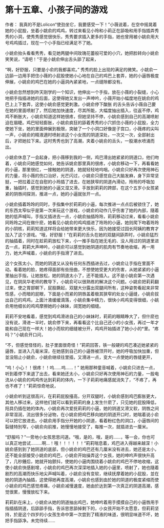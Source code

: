 # 第十五章、小孩子间的游戏

作者： 我真的不是Lolicon“使劲坐它，我要感受一下！”小薇说着，在空中摇晃着她的小屁股，坐着小姚俞的鸡鸡，转过来看见小玲和小莉正在舔吸和用手指插弄秀秀的小洞，使秀秀感觉很快乐，秀秀要求插入更多的手指，她也曾用被小姚俞用大号鸡鸡插过，现在一个小手指已经满足不了她。

小姚俞抬头看看秀秀，看见她两腿中间玫瑰花蕾般可爱的小穴，她把脸转向小姚俞笑笑说，“请吧！”于是小姚俞伸出舌头舔了起来，

“啊，好舒服，只要是小俞的我都喜欢。” 秀秀的脸上出现的满足的微笑。小姚俞一边舔一边用手把住小薇的小屁股使她小心地在自己的鸡巴上套弄，她的小逼唇极度伸展，小姚俞的鸡巴在她的小逼洞內紧紧地，一点缝隙都没有。

小姚俞忽然想到昨天刚学的一个知识，他伸出一个手指，放在小薇的小裂缝，小心地把手指插进她的后面，这使得她又发出一声呻吟，小薇开始小幅度地在姚俞的鸡巴上上下套弄，这使小姚俞感觉更刺激。小姚俞停下酸胀 的舌头告诉小薇自己要在她的里面喷射了，然后她加快速度，尽其所能，大幅度抽出插入，往返不停，鸡鸡不断胀大，小姚俞知道这样她很疼，但她坚持不停，小姚俞感到自己的高潮喷射迫在眉睫。鸡巴轻轻膨胀，小姚俞疯狂的舔着秀秀的小穴抓住小薇的小屁股，全力使她下坐，她的里面伸展到极限，突破了一个小洞口好像是子宫口，小薇疼的尖叫一声，小姚俞的精液適时喷射进这个小女孩的阴道深处，一次又一次，全部射出后，才把她拉下来。这时秀秀也到了高潮，夹着小姚俞的舌头，一股潮水喷涌而出。

小姚俞休息了一会起身，把小薇移到我的一侧，鸡巴滑出她紧紧的阴道口，他们吻着，小姚俞问她感觉如何，她告诉姚俞那里真的很疼，小姚俞移动一下，再看看她的小逼，那里很红，一接触她的阴道，她就轻轻地呜咽。小姚俞只好再次使用神石的力量，将小薇的伤口治好，光芒闪过，小姚俞只感觉自己大脑发麻，身下异常坚挺，一把拉着正在自慰的小玲插了进去，在她狭窄的阴道內滑动，玲玲的呼吸加重，抽插时，感觉到她的小逼又湿又滑。手放到莉莉的跨部，在这个五岁小女孩紧紧的阴唇间探测，推进一点，她的小逼就张开一点。

小姚俞插着玲玲的同时，手指集中於莉莉的小逼，每次推进一点点后被锁住了，她的东西太窄似乎是第一次来玩这个游戏，小姚俞的动作几乎伤害了她的內部，隨着她的低声喊叫，手指又插进去一点，小姚俞抽插玲玲，莉莉移动过来，看看小姚俞同玲玲之间在做什麽，她看见小姚俞的鸡鸡插进了玲玲的小逼，她则爬下吻着玲玲的小阴核，莉莉知道这样将会给她带来更大快乐，因为她接受过园长阿姨的教育才加入了这个游戏。“哦，好舒服！”在莉莉的舌头在她的双腿间舔弄时，小姚俞猛烈的抽插着，同时在趁莉莉放松下来，小一推手指在她无毛的、没人用过的阴道里进去一点，莉莉大声呻吟，小姚俞可以感觉到她阴道的肌肉有节奏地收缩，再一用力，她大声喊着，小姚俞的手指滑了进去。

这个女孩太小，而她的阴道又从没有任何东西插进去过，小姚俞让手指在里面不动。看着她的脸，她疼得面部有些扭曲，不想使她受更大的伤害，从她紧紧的小逼里抽出手指，让她放松，她的阴道太小了，还不能插入。这不是小姚俞第一次遇见，在阴凤华老师的教导下，小姚俞可以很熟练的解决这个问题。小姚俞把莉莉翻过来，使之胃部朝下，屁股蹶起，双腿大分露出双腿间所有，这种姿势看起来非常性感，小而暗的屁眼，下面是小而紧的阴唇盖着极其狭窄的处女小逼缝，小姚俞拔出自己的鸡鸡，上面汁液缓缓滴落，小姚俞集中精力，很快小鸡鸡变得很细，小姚俞用他细长的鸡鸡摩擦她的小妹妹，阔宽她的细缝。

莉莉不安地看着，感觉到鸡鸡滑进自己的小妹妹时，莉莉的眼睛睁大了，但什麽也没有说，滑进一半时，姚俞停下来，再看看这个比自己还小的小女孩，再过一年才能和自己现在一样大！她小而软的细缝被分开，鸡鸡开始插进了她小小的*里。“疼吗？”小姚俞开口问，

“不，但感觉怪怪的，肚子里面很奇怪！”莉莉回答，铁一般硬的鸡巴凑近她紧紧的逼唇，並进入几毫米深，在她感到自己的小逼唇被顶开时，她的呼吸加快加重，但並没阻止小姚俞，小姚俞继续往里插，又滑进一点，变大一点使她的唇缝更开，

“呜！小心！！很疼！！呜……呜……！” 她用那种童音喊着，小姚俞只进去一点，听到着停下来退了出去，看来她还太小，小姚俞只好再次使用神石的力量，一股电流从小姚俞的鸡鸡传达到莉莉的体内，一下子莉莉地痛感就消失了，“不疼了，再也不疼了！”莉莉惊奇地说，

小姚俞听到这很高兴，在莉莉屁股擡高，分开双腿时，小姚俞感到鸡巴膨胀更大，其他人移过来，这样他们就可以看到莉莉的身上发生什麽了，只见她的屁股降低，阳具仍插在她的体內，小姚俞再次爱抚莉莉的小逼，她的阴道又滑又软，阴唇之间非常湿润，流出很多分泌物，在小姚俞把鸡巴移向她的阴道开口时，她喘着说小俞可以把它放进去。小姚俞用手指分开她的小阴道，看着粉红色的洞口，小逼唇间的裂缝特別窄，小姚俞向前推，她慢慢地接受了，每推一次，就插进去一厘米。

“舒服吗？”一旁地小女孩思思问道。“哦，是的，哦，是的……，等一会，你也可以真正地尝试………啊…！哦！！！！！！“莉莉喘息着，鸡巴进入得越来越深！小姚俞感到到了她阴道的底部，但小姚俞的鸡巴还有几厘米没有进去，她还是太小，还不能全部接受小姚俞的鸡巴，小姚俞开始操弄这个女孩，她的呻吟声很快升高了，几秒鍾后，她就开始颤抖，使她的小逼肉围绕着小姚俞的鸡巴不停地收缩，这使小姚俞快感剧增，小姚俞的鸡巴再次深深地插入她的小逼里，喷射了，她也隨着剧烈的高潮而快乐地尖声喊叫着，小姚俞没有变软，继续抚摩着她的小屁股，並在她的阴道內抽插，这使得她再度高潮，小姚俞也感到由於她的阴道的极度紧缩而使小姚俞的鸡巴感觉疼痛，小姚俞减慢速度，她由於达到第一次真正的阴道高潮，感觉很累，慢慢放松下来。

莉莉趴在床上，小姚俞从她的阴道抽出鸡巴，她呻吟着用手摸摸自己的小逼唇用手指插插阴道，后舔舔手指，告诉思思舔掉剩下的，小女孩开始不太愿意，但莉莉坚持，於是这个四岁的小女孩生命中第一次尝到了精液的味道，很明显味道不坏，她把手指舔净。未完待续……

